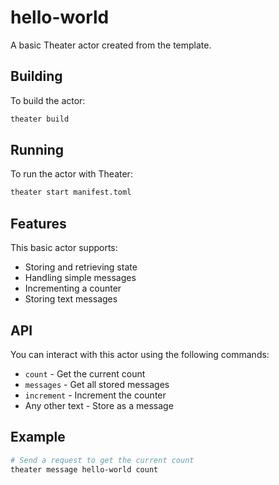 # hello-world

A basic Theater actor created from the template.

## Building

To build the actor:

```bash
theater build
```

## Running

To run the actor with Theater:

```bash
theater start manifest.toml
```

## Features

This basic actor supports:

- Storing and retrieving state
- Handling simple messages
- Incrementing a counter
- Storing text messages

## API

You can interact with this actor using the following commands:

- `count` - Get the current count
- `messages` - Get all stored messages
- `increment` - Increment the counter
- Any other text - Store as a message

## Example

```bash
# Send a request to get the current count
theater message hello-world count
```

